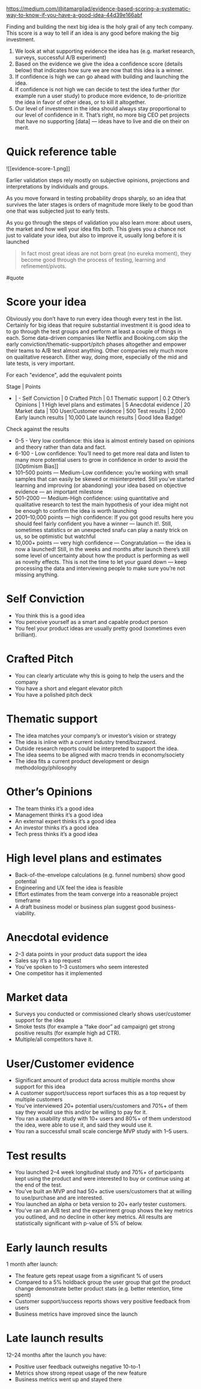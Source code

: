 https://medium.com/@itamargilad/evidence-based-scoring-a-systematic-way-to-know-if-you-have-a-good-idea-44d39e166abf

Finding and building the next big idea is the holy grail of any tech company. This score is a way to tell if an idea is any good before making the big investment.

1. We look at what supporting evidence the idea has (e.g. market research, surveys, successful A/B experiment)
2. Based on the evidence we give the idea a confidence score (details below) that indicates how sure we are now that this idea is a winner.
3. If confidence is high we can go ahead with building and launching the idea.
4. If confidence is not high we can decide to test the idea further (for example run a user study) to produce more evidence, to de-prioritize the idea in favor of other ideas, or to kill it altogether.
5. Our level of investment in the idea should always stay proportional to our level of confidence in it. That’s right, no more big CEO pet projects that have no supporting [data] — ideas have to live and die on their on merit.

# Quick reference table

![[evidence-score-1.png]]

Earlier validation steps rely mostly on subjective opinions, projections and interpretations by individuals and groups.

As you move forward in testing probability drops sharply, so an idea that survives the later stages is orders of magnitude more likely to be good than one that was subjected just to early tests.

As you go through the steps of validation you also learn more: about users, the market and how well your idea fits both. This gives you a chance not just to validate your idea, but also to improve it, usually long before it is launched

> In fact most great ideas are not born great (no eureka moment), they become good through the process of testing, learning and refinement/pivots.

#quote

# Score your idea

Obviously you don’t have to run every idea though every test in the list. Certainly for big ideas that require substantial investment it is good idea to to go through the test groups and perform at least a couple of things in each. Some data-driven companies like Netflix and Booking.com skip the early conviction/thematic-support/pitch phases altogether and empower their teams to A/B test almost anything. Other companies rely much more on qualitative research. Either way, doing more, especially of the mid and late tests, is very important.

For each "evidence", add the equivalent points

Stage | Points
- | -
Self Conviction | 0
Crafted Pitch | 0.1
Thematic support | 0.2
Other’s Opinions | 1
High level plans and estimates | 5
Anecdotal evidence | 20
Market data | 100
User/Customer evidence | 500
Test results | 2,000
Early launch results | 10,000 
Late launch results | Good Idea Badge!

Check against the results

- 0-5 - Very low confidence: this idea is almost entirely based on opinions and theory rather than data and fact.
- 6-100 - Low confidence: You’ll need to get more real data and listen to many more potential users to grow in confidence in order to avoid the [[Optimism Bias]]
- 101–500 points — Medium-Low confidence: you’re working with small samples that can easily be skewed or misinterpreted. Still you’ve started learning and improving (or abandoning) your idea based on objective evidence — an important milestone
- 501–2000 — Medium-High confidence: using quantitative and qualitative research to test the main hypothesis of your idea might not be enough to confirm the idea is worth launching
- 2001–10,000 points — high confidence: If you got good results here you should feel fairly confident you have a winner — launch it!. Still, sometimes statistics or an unexpected snafu can play a nasty trick on us, so be optimistic but watchful
- 10,000+ points — very high confidence — Congratulation — the idea is now a launched! Still, in the weeks and months after launch there’s still some level of uncertainty about how the product is performing as well as novelty effects. This is not the time to let your guard down — keep processing the data and interviewing people to make sure you’re not missing anything.

# Self Conviction

- You think this is a good idea
- You perceive yourself as a smart and capable product person
- You feel your product ideas are usually pretty good (sometimes even brilliant).

# Crafted Pitch 

- You can clearly articulate why this is going to help the users and the company
- You have a short and elegant elevator pitch
- You have a polished pitch deck

# Thematic support 

- The idea matches your company’s or investor’s vision or strategy
- The idea is inline with a current industry trend/buzzword.
- Outside research reports could be interpreted to support the idea.
- The idea seems to be aligned with macro trends in economy/society
- The idea fits a current product development or design methodology/philosophy

# Other’s Opinions

- The team thinks it’s a good idea
- Management thinks it’s a good idea
- An external expert thinks it’s a good idea
- An investor thinks it’s a good idea
- Tech press thinks it’s a good idea

# High level plans and estimates

- Back-of-the-envelope calculations (e.g. funnel numbers) show good potential
- Engineering and UX feel the idea is feasible
- Effort estimates from the team converge into a reasonable project timeframe
- A draft business model or business plan suggest good business-viability.

# Anecdotal evidence

- 2–3 data points in your product data support the idea
- Sales say it’s a top request
- You’ve spoken to 1–3 customers who seem interested
- One competitor has it implemented

# Market data

- Surveys you conducted or commissioned clearly shows user/customer support for the idea
- Smoke tests (for example a “fake door” ad campaign) get strong positive results (for example high ad CTR).
- Multiple/all competitors have it.

# User/Customer evidence

- Significant amount of product data across multiple months show support for this idea
- A customer support/success report surfaces this as a top request by multiple customers
- You’ve interviewed 20+ potential users/customers and 70%+ of them say they would use this and/or be willing to pay for it.
- You ran a usability study with 10+ users and 80%+ of them understood the idea, were able to use it, and said they would use it.
- You ran a successful small scale concierge MVP study with 1–5 users.

# Test results

- You launched 2–4 week longitudinal study and 70%+ of participants kept using the product and were interested to buy or continue using at the end of the test.
- You’ve built an MVP and had 50+ active users/customers that at willing to use/purchase and are interested.
- You launched an alpha or beta version to 20+ early tester customers.
- You’ve ran an A/B test and the experiment group shows the key metrics you outlined, and no decline in other key metrics. All results are statistically significant with p-value of 5% of below.

# Early launch results

1 month after launch:
- The feature gets repeat usage from a significant % of users
- Compared to a 5% holdback group the user group that got the product change demonstrate better product stats (e.g. better retention, time spent)
- Customer support/success reports shows very positive feedback from users
- Business metrics have improved since the launch

# Late launch results

12–24 months after the launch you have:
- Positive user feedback outweighs negative 10-to-1
- Metrics show strong repeat usage of the new feature
- Business metrics went up and stayed there